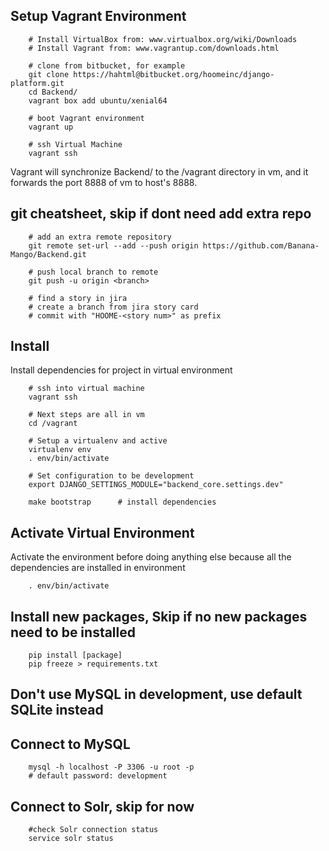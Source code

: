 ## Setup Vagrant Environment

```
    # Install VirtualBox from: www.virtualbox.org/wiki/Downloads
    # Install Vagrant from: www.vagrantup.com/downloads.html

    # clone from bitbucket, for example
    git clone https://hahtml@bitbucket.org/hoomeinc/django-platform.git
    cd Backend/
    vagrant box add ubuntu/xenial64

    # boot Vagrant environment
    vagrant up

    # ssh Virtual Machine
    vagrant ssh
```
Vagrant will synchronize Backend/ to the /vagrant directory
in vm, and it forwards the port 8888 of vm to host's 8888.

## git cheatsheet, skip if dont need add extra repo
```
    # add an extra remote repository
    git remote set-url --add --push origin https://github.com/Banana-Mango/Backend.git
    
    # push local branch to remote
    git push -u origin <branch>
    
    # find a story in jira
    # create a branch from jira story card
    # commit with "HOOME-<story num>" as prefix
```

## Install
Install dependencies for project in virtual environment
```
    # ssh into virtual machine
    vagrant ssh

    # Next steps are all in vm
    cd /vagrant

    # Setup a virtualenv and active
    virtualenv env
    . env/bin/activate

    # Set configuration to be development
    export DJANGO_SETTINGS_MODULE="backend_core.settings.dev"
    
    make bootstrap  	# install dependencies
```

## Activate Virtual Environment
Activate the environment before doing anything else because all the
dependencies are installed in environment
```
    . env/bin/activate
```

## Install new packages, Skip if no new packages need to be installed
```
    pip install [package]
    pip freeze > requirements.txt
```

## Don't use MySQL in development, use default SQLite instead
## Connect to MySQL
```
    mysql -h localhost -P 3306 -u root -p
    # default password: development
```

## Connect to Solr, skip for now
```
    #check Solr connection status
    service solr status
```